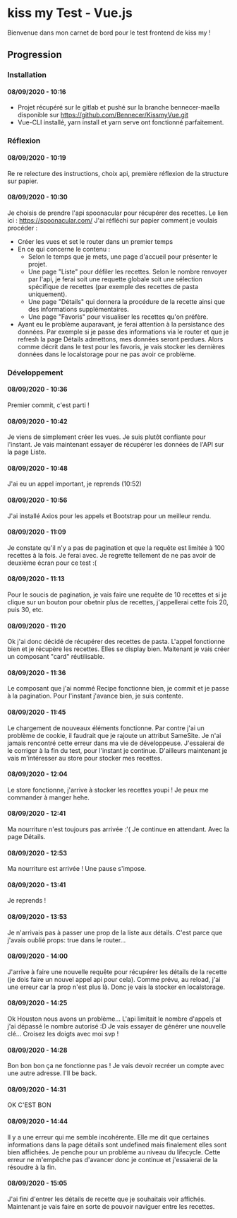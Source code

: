 # kiss my Test - Vue.js
Bienvenue dans mon carnet de bord pour le test frontend de kiss my !

## Progression

### Installation

#### **08/09/2020 - 10:16**
* Projet récupéré sur le gitlab et pushé sur la branche bennecer-maella disponible sur https://github.com/Bennecer/KissmyVue.git
* Vue-CLI installé, yarn install et yarn serve ont fonctionné parfaitement.

### Réflexion

#### **08/09/2020 - 10:19**
Re re relecture des instructions, choix api, première réflexion de la structure sur papier.

#### **08/09/2020 - 10:30**
Je choisis de prendre l'api spoonacular pour récupérer des recettes. Le lien ici : https://spoonacular.com/
J'ai réfléchi sur papier comment je voulais procéder :
* Créer les vues et set le router dans un premier temps
* En ce qui concerne le contenu :
  * Selon le temps que je mets, une page d'accueil pour présenter le projet.
  * Une page "Liste" pour défiler les recettes. Selon le nombre renvoyer par l'api, je ferai soit une requette globale soit une sélection spécifique de recettes (par exemple des recettes de pasta uniquement).
  * Une page "Détails" qui donnera la procédure de la recette ainsi que des informations supplémentaires.
  * Une page "Favoris" pour visualiser les recettes qu'on préfère.
* Ayant eu le problème auparavant, je ferai attention à la persistance des données. Par exemple si je passe des informations via le router et que je refresh la page Détails admettons, mes données seront perdues. Alors comme décrit dans le test pour les favoris, je vais stocker les dernières données dans le localstorage pour ne pas avoir ce problème.

### Développement

#### **08/09/2020 - 10:36**
Premier commit, c'est parti !

#### **08/09/2020 - 10:42**
Je viens de simplement créer les vues. Je suis plutôt confiante pour l'instant. Je vais maintenant essayer de récupérer les données de l'API sur la page Liste.

#### **08/09/2020 - 10:48**
J'ai eu un appel important, je reprends (10:52)

#### **08/09/2020 - 10:56**
J'ai installé Axios pour les appels et Bootstrap pour un meilleur rendu.

#### **08/09/2020 - 11:09**
Je constate qu'il n'y a pas de pagination et que la requête est limitée à 100 recettes à la fois. Je ferai avec.
Je regrette tellement de ne pas avoir de deuxième écran pour ce test :(

#### **08/09/2020 - 11:13**
Pour le soucis de pagination, je vais faire une requête de 10 recettes et si je clique sur un bouton pour obetnir plus de recettes, j'appellerai cette fois 20, puis 30, etc.

#### **08/09/2020 - 11:20**
Ok j'ai donc décidé de récupérer des recettes de pasta. L'appel fonctionne bien et je récupère les recettes. Elles se display bien. Maitenant je vais créer un composant "card" réutilisable.

#### **08/09/2020 - 11:36**
Le composant que j'ai nommé Recipe fonctionne bien, je commit et je passe à la pagination. Pour l'instant j'avance bien, je suis contente.

#### **08/09/2020 - 11:45**
Le chargement de nouveaux éléments fonctionne. Par contre j'ai un problème de cookie, il faudrait que je rajoute un attribut SameSite. Je n'ai jamais rencontré cette erreur dans ma vie de développeuse. J'essaierai de le corriger à la fin du test, pour l'instant je continue. D'ailleurs maintenant je vais m'intéresser au store pour stocker mes recettes.

#### **08/09/2020 - 12:04**
Le store fonctionne, j'arrive à stocker les recettes youpi ! Je peux me commander à manger hehe.

#### **08/09/2020 - 12:41**
Ma nourriture n'est toujours pas arrivée :'( Je continue en attendant. Avec la page Détails.

#### **08/09/2020 - 12:53**
Ma nourriture est arrivée ! Une pause s'impose.

#### **08/09/2020 - 13:41**
Je reprends ! 

#### **08/09/2020 - 13:53**
Je n'arrivais pas à passer une prop de la liste aux détails. C'est parce que j'avais oublié props: true dans le router...

#### **08/09/2020 - 14:00**
J'arrive à faire une nouvelle requête pour récupérer les détails de la recette (je dois faire un nouvel appel api pour cela). Comme prévu, au reload, j'ai une erreur car la prop n'est plus là. Donc je vais la stocker en localstorage.

#### **08/09/2020 - 14:25**
Ok Houston nous avons un problème... L'api limitait le nombre d'appels et j'ai dépassé le nombre autorisé :D Je vais essayer de générer une nouvelle clé... Croisez les doigts avec moi svp !

#### **08/09/2020 - 14:28**
Bon bon bon ça ne fonctionne pas ! Je vais devoir recréer un compte avec une autre adresse. I'll be back.

#### **08/09/2020 - 14:31**
OK C'EST BON

#### **08/09/2020 - 14:44**
Il y a une erreur qui me semble incohérente. Elle me dit que certaines informations dans la page détails sont undefined mais finalement elles sont bien affichées. Je penche pour un problème au niveau du lifecycle. Cette erreur ne m'empêche pas d'avancer donc je continue et j'essaierai de la résoudre à la fin.

#### **08/09/2020 - 15:05**
J'ai fini d'entrer les détails de recette que je souhaitais voir affichés. Maintenant je vais faire en sorte de pouvoir naviguer entre les recettes.